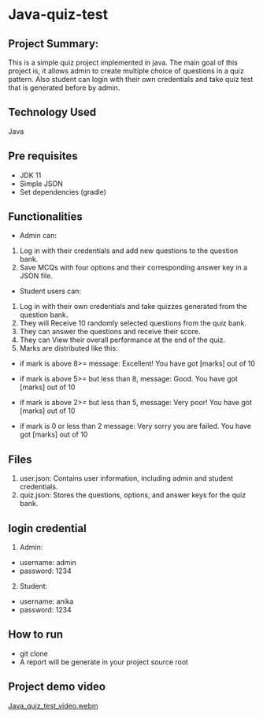 # Java-quiz-test
## Project Summary:
This is a simple quiz project implemented in java. The main goal of this project is, it allows admin to create multiple choice of questions in a quiz pattern. Also student can login with their own credentials and take quiz test that is generated before by admin.
## Technology Used
Java
## Pre requisites
* JDK 11
* Simple JSON
* Set dependencies (gradle) 
## Functionalities
* Admin can:

1. Log in with their credentials and add new questions to the question bank.
2. Save MCQs with four options and their corresponding answer key in a JSON file.
* Student users can:

1. Log in with their own credentials and take quizzes generated from the question bank.
2. They will Receive 10 randomly selected questions from the quiz bank.
3. They can answer the questions and receive their score.
4. They can View their overall performance at the end of the quiz.
5. Marks are distributed like this:

* if mark is above 8>= message: Excellent! You have got [marks] out of 10

* if mark is above 5>= but less than 8, message: Good. You have got [marks] out of 10

* if mark is above 2>= but less than 5, message: Very poor! You have got [marks] out of 10

* if mark is 0 or less than 2 message: Very sorry you are failed. You have got [marks] out of 10

## Files
1. user.json: Contains user information, including admin and student credentials.
2. quiz.json: Stores the questions, options, and answer keys for the quiz bank.
## login credential
1. Admin:

* username: admin
* password: 1234

2. Student:

* username: anika
* password: 1234
## How to run
* git clone
* A report will be generate in your project source root

## Project demo video
[Java_quiz_test_video.webm](https://github.com/Anika21-NextIn/java-quiz-test/assets/55154873/a4645d0e-9656-4237-a76b-eb290dfae1f9)
